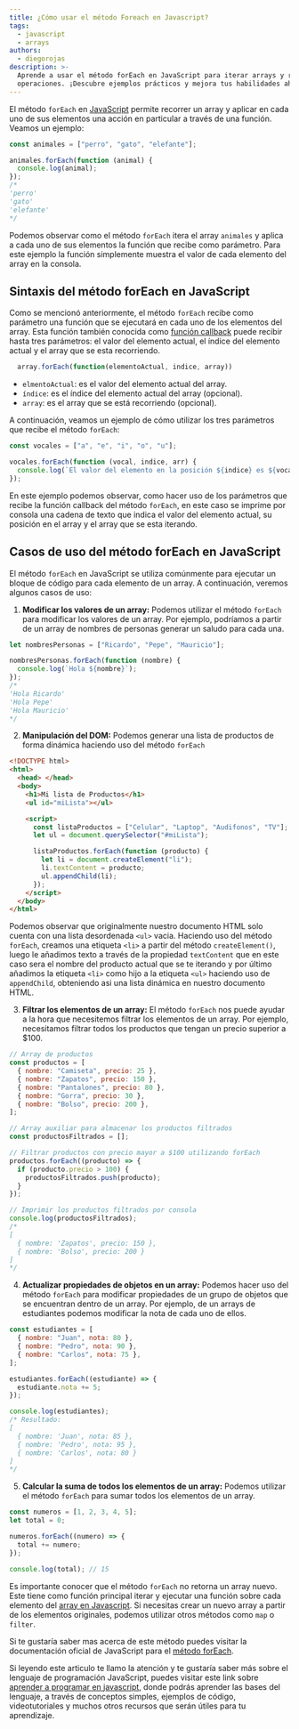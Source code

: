 ```yaml
---
title: ¿Cómo usar el método Foreach en Javascript?
tags:
  - javascript
  - arrays
authors:
  - diegorojas
description: >-
  Aprende a usar el método forEach en JavaScript para iterar arrays y realizar
  operaciones. ¡Descubre ejemplos prácticos y mejora tus habilidades ahora!
---
```

El método `forEach` en [JavaScript](https://4geeks.com/es/lesson/que-es-javascript-aprende-a-programar-en-javascript) permite recorrer un array y aplicar en cada uno de sus elementos una acción en particular a través de una función. Veamos un ejemplo:

```js
const animales = ["perro", "gato", "elefante"];

animales.forEach(function (animal) {
  console.log(animal);
});
/*
'perro'
'gato'
'elefante'
*/
```

Podemos observar como el método `forEach` itera el array `animales` y aplica a cada uno de sus elementos la función que recibe como parámetro. Para este ejemplo la función simplemente muestra el valor de cada elemento del array en la consola.

## Sintaxis del método forEach en JavaScript

Como se mencionó anteriormente, el método `forEach` recibe como parámetro una función que se ejecutará en cada uno de los elementos del array. Esta función también conocida como [función callback](https://developer.mozilla.org/es/docs/Glossary/Callback_function) puede recibir hasta tres parámetros: el valor del elemento actual, el índice del elemento actual y el array que se esta recorriendo.

```js
  array.forEach(function(elementoActual, indice, array))
```

- `elmentoActual`: es el valor del elemento actual del array.
- `índice`: es el índice del elemento actual del array (opcional).
- `array`: es el array que se está recorriendo (opcional).

A continuación, veamos un ejemplo de cómo utilizar los tres parámetros que recibe el método `forEach`:

```js
const vocales = ["a", "e", "i", "o", "u"];

vocales.forEach(function (vocal, indice, arr) {
  console.log(`El valor del elemento en la posición ${indice} es ${vocal} del array que estamos recorriendo que es ${arr}`);
});
```

En este ejemplo podemos observar, como hacer uso de los parámetros que recibe la función callback del método `forEach`, en este caso se imprime por consola una cadena de texto que indica el valor del elemento actual, su posición en el array y el array que se esta iterando.

## Casos de uso del método forEach en JavaScript

El método `forEach` en JavaScript se utiliza comúnmente para ejecutar un bloque de código para cada elemento de un array. A continuación, veremos algunos casos de uso:

1. **Modificar los valores de un array:** Podemos utilizar el método `forEach` para modificar los valores de un array. Por ejemplo, podríamos a partir de un array de nombres de personas generar un saludo para cada una.

```js
let nombresPersonas = ["Ricardo", "Pepe", "Mauricio"];

nombresPersonas.forEach(function (nombre) {
  console.log(`Hola ${nombre}`);
});
/*
'Hola Ricardo'
'Hola Pepe'
'Hola Mauricio'
*/
```

2. **Manipulación del DOM:** Podemos generar una lista de productos de forma dinámica haciendo uso del método `forEach`

```html
<!DOCTYPE html>
<html>
  <head> </head>
  <body>
    <h1>Mi lista de Productos</h1>
    <ul id="miLista"></ul>

    <script>
      const listaProductos = ["Celular", "Laptop", "Audifonos", "TV"];
      let ul = document.querySelector("#miLista");

      listaProductos.forEach(function (producto) {
        let li = document.createElement("li");
        li.textContent = producto;
        ul.appendChild(li);
      });
    </script>
  </body>
</html>
```

Podemos observar que originalmente nuestro documento HTML solo cuenta con una lista desordenada `<ul>` vacia. Haciendo uso del método `forEach`, creamos una etiqueta `<li>` a partir del método `createElement()`, luego le añadimos texto a través de la propiedad `textContent` que en este caso sera el nombre del producto actual que se te iterando y por último añadimos la etiqueta `<li>` como hijo a la etiqueta `<ul>` haciendo uso de `appendChild`, obteniendo asi una lista dinámica en nuestro documento HTML.

3. **Filtrar los elementos de un array:** El método `forEach` nos puede ayudar a la hora que necesitemos filtrar los elementos de un array. Por ejemplo, necesitamos filtrar todos los productos que tengan un precio superior a $100.

```js
// Array de productos
const productos = [
  { nombre: "Camiseta", precio: 25 },
  { nombre: "Zapatos", precio: 150 },
  { nombre: "Pantalones", precio: 80 },
  { nombre: "Gorra", precio: 30 },
  { nombre: "Bolso", precio: 200 },
];

// Array auxiliar para almacenar los productos filtrados
const productosFiltrados = [];

// Filtrar productos con precio mayor a $100 utilizando forEach
productos.forEach((producto) => {
  if (producto.precio > 100) {
    productosFiltrados.push(producto);
  }
});

// Imprimir los productos filtrados por consola
console.log(productosFiltrados);
/*
[
  { nombre: 'Zapatos', precio: 150 },
  { nombre: 'Bolso', precio: 200 }
]
*/
```

4. **Actualizar propiedades de objetos en un array:** Podemos hacer uso del método `forEach` para modificar propiedades de un grupo de objetos que se encuentran dentro de un array. Por ejemplo, de un arrays de estudiantes podemos modificar la nota de cada uno de ellos.

```js
const estudiantes = [
  { nombre: "Juan", nota: 80 },
  { nombre: "Pedro", nota: 90 },
  { nombre: "Carlos", nota: 75 },
];

estudiantes.forEach((estudiante) => {
  estudiante.nota += 5;
});

console.log(estudiantes);
/* Resultado:
[
  { nombre: 'Juan', nota: 85 },
  { nombre: 'Pedro', nota: 95 },
  { nombre: 'Carlos', nota: 80 }
]
*/
```

5. **Calcular la suma de todos los elementos de un array:** Podemos utilizar el método `forEach` para sumar todos los elementos de un array.

```js
const numeros = [1, 2, 3, 4, 5];
let total = 0;

numeros.forEach((numero) => {
  total += numero;
});

console.log(total); // 15
```

Es importante conocer que el método `forEach` no retorna un array nuevo. Este tiene como función principal iterar y ejecutar una función sobre cada elemento del [array en Javascript](https://4geeks.com/es/lesson/array-arreglo-en-javascript). Si necesitas crear un nuevo array a partir de los elementos originales, podemos utilizar otros métodos como `map` o `filter`.

Si te gustaría saber mas acerca de este método puedes visitar la documentación oficial de JavaScript para el [método forEach](https://developer.mozilla.org/es/docs/Web/JavaScript/Reference/Global_Objects/Array/forEach).

Si leyendo este articulo te llamo la atención y te gustaría saber más sobre el lenguaje de programación JavaScript, puedes visitar este link sobre [aprender a programar en javascript](https://4geeks.com/es/lesson/que-es-javascript-aprende-a-programar-en-javascript), donde podrás aprender las bases del lenguaje, a través de conceptos simples, ejemplos de código, videotutoriales y muchos otros recursos que serán útiles para tu aprendizaje.
